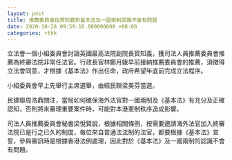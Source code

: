 ```yaml
---
layout: post
title: 推薦委員會指賀知義對基本法及一國兩制認識不會有問題
date: 2020-10-28 09:59:16.000000000 +08:00
categories: rthk
---
```


立法會一個小組委員會討論英國最高法院副院長賀知義，獲司法人員推薦委員會推薦為終審法院非常任法官。行政長官林鄭月娥早前接納推薦委員會的推薦，須徵得立法會同意，才根據《基本法》作出任命，政府希望年底前完成立法程序。

小組委員會早上先舉行主席選舉，由經民聯梁美芬當選。

民建聯周浩鼎關注，當局如何確保海外法官對一國兩制及《基本法》有充分及正確認知，否則將來審理重要案件時，可能對本港憲制秩序造成影響。

司法人員推薦委員會秘書梁悅賢說，根據相關條例，按需要邀請海外法官加入終審法院已是行之已久的制度，每位來自普通法法制的法官，都要根據《基本法》宣誓，參與審訊時是根據香港法例處理，因此對於《基本法》及一國兩制的認識不會有問題。
